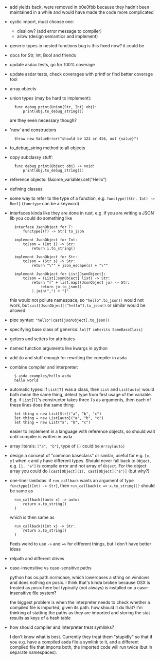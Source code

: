 - add yields back, were removed in b0e0fbb because they hadn't been
  maintained in a while and would have made the code more complicated
- cyclic import, must choose one:
    - disallow? (add error message to compiler)
    - allow (design semantics and implement)
- generic types in nested functions bug
    is this fixed now? it could be
- docs for Str, Int, Bool and friends
- update asdac tests, go for 100% coverage
- update asdar tests, check coverages with printf or find better coverage tool
- array objects
- union types (may be hard to implement):

        func debug_print(Union[Str, Int] obj):
            print(obj.to_debug_string())

    are they even necessary though?

- 'new' and constructors

        throw new ValueError("should be 123 or 456, not {value}")

- to_debug_string method to all objects
- oopy subclassy stuff:

        func debug_print(Object obj) -> void:
            print(obj.to_debug_string())

- reference objects: (&some_variable).set("Hello")
- defining classes
- some way to refer to the type of a function, e.g.
  `functype[(Str, Int) -> Bool]` (`functype` can be a keyword)
- interfaces kinda like they are done in rust, e.g. if you are writing a
  JSON lib you could do something like

        interface JsonObject for T:
            functype[(T) -> Str] to_json

        implement JsonObject for Int:
            toJson = (Int i) -> Str:
                return i.to_string()

        implement JsonObject for Str:
            toJson = (Str s) -> Str:
                return "\"" + json_escape(s) + "\""

        implement JsonObject for List[JsonObject]:
            toJson = (List[JsonObject] list) -> Str:
                return "[" + list.map((JsonObject jo) -> Str:
                    return jo.to_json()
                ).join(",") + "]"

    this would not pollute namespace, so `"hello".to_json()` would not
    work, but `cast[JsonObject]("hello").to_json()` or similar would be
    allowed

- pipe syntax: `"hello"|cast[jsonObject].to_json()`
- specifying base class of generics: `lol[T inherits SomeBaseClass]`
- getters and setters for attributes
- named function arguments like kwargs in python
- add i/o and stuff enough for rewriting the compiler in asda
- combine compiler and interpreter:

        $ asda examples/hello.asda
        hello world

- automatic types: if `List[T]` was a class, then `List` and
  `List[auto]` would both mean the same thing, detect type from first
  usage of the variable. E.g. if `List[T]`'s constructor takes three
  `T`s as arguments, then each of these lines does the same thing:

        let thing = new List[Str]("a", "b", "c")
        let thing = new List[auto]("a", "b", "c")
        let thing = new List("a", "b", "c")

    easier to implement in a language with reference objects, so should
    wait until compiler is written in asda

- array literals: `["a", "b"]`, type of `[]` could be `Array[auto]`

- design a concept of "common baseclass" or similar, useful for e.g.
  `[x, y]` when `x` and `y` have different types. Should never fall back
  to `Object`, e.g. `[1, "a"]` is compile error and not array of
  `Object`. For the object array you could do
  `[cast[Object](1), cast[Object]("a")]` (but why?)

- one-liner lambdas: if `run_callback` wants an argument of type
  `functype[(Int) -> Str]`, then `run_callback(x => x.to_string())`
  should be same as

        run_callback((auto x) -> auto:
            return x.to_string()
        )

    which is then same as

        run_callback((Int x) -> Str:
            return x.to_string()
        )

    Feels weird to use `->` and `=>` for different things, but I don't
    have better ideas

- relpath and different drives
- case-insensitive vs case-sensitive paths

    python has os.path.normcase, which lowercases a string on windows
    and does nothing on posix. I think that's kinda broken because OSX
    is treated as posix here but typically (not always) is installed on
    a case-insensitive file system?

    the biggest problem is when the interpreter needs to check whether a
    compiled file is imported, given its path. how should it do that?
    I'm thinking of statting the paths as they are imported and storing
    the stat results as keys of a hash table

- how should compiler and interpreter treat symlinks?

    I don't know what is best. Currently they treat them "stupidly" so
    that if you e.g. have a compiled asda file a symlink to it, and a
    different compiled file that imports both, the imported code will
    run twice (but in separate namespaces).
